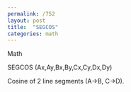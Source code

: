 ```yaml
---
permalink: /752
layout: post
title:  "SEGCOS"
categories: math
---
```

Math

SEGCOS (Ax,Ay,Bx,By,Cx,Cy,Dx,Dy)

Cosine of 2 line segments (A->B, C->D).


